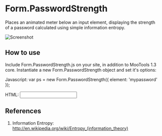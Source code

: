 Form.PasswordStrength
=====================

Places an animated meter below an input element, displaying the strength of a password calculated using simple information entropy.

![Screenshot](http://nak5ive.github.com/Form.PasswordStrength/screenshot.png)


How to use
----------

Include Form.PasswordStrength.js on your site, in addition to MooTools 1.3 core. Instantiate a new Form.PasswordStrength object and set it's options:

Javascript:
	var ps = new Form.PasswordStrength({
		element: 'mypassword'
	});

HTML:
	<input id="mypassword" type="password" name="mypassword" value=""/>


References
----------

1. Information Entropy: http://en.wikipedia.org/wiki/Entropy_(information_theory)

